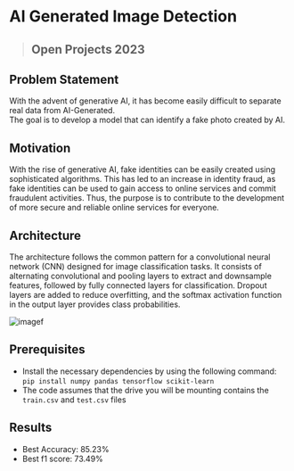 # AI Generated Image Detection
>## Open Projects 2023
## Problem Statement
With the advent of generative AI, it has become easily difficult to separate real data from AI-Generated.<br>
The goal is to develop a model that can identify a fake photo created by AI.

## Motivation
With the rise of generative AI, fake identities can be easily created using sophisticated algorithms. This has led to an increase in identity fraud, as fake identities can be used to gain access to online services and commit fraudulent activities. Thus, the purpose is to contribute to the development of more secure and reliable online services for everyone.

## Architecture
The architecture follows the common pattern for a convolutional neural network (CNN) designed for image classification tasks. It consists of alternating convolutional and pooling layers to extract and downsample features, followed by fully connected layers for classification. Dropout layers are added to reduce overfitting, and the softmax activation function in the output layer provides class probabilities.

![imagef](https://github.com/gaurav0github/AI-Generated-Image-Detection-VLG-Project/assets/111301879/5539befa-e496-4850-9001-384d4b21c1bc)

## Prerequisites
- Install the necessary dependencies by using the following command:<br>
  `pip install numpy pandas tensorflow scikit-learn`
- The code assumes that the drive you will be mounting contains the `train.csv` and `test.csv` files

## Results
- Best Accuracy: 85.23%
- Best f1 score: 73.49%
